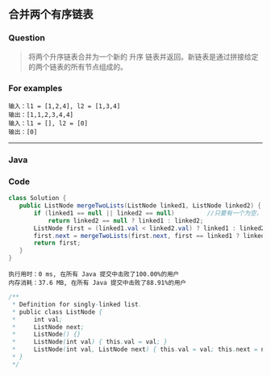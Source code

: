 ## 合并两个有序链表
### Question
> 将两个升序链表合并为一个新的 升序 链表并返回。新链表是通过拼接给定的两个链表的所有节点组成的。
### For examples
```
输入：l1 = [1,2,4], l2 = [1,3,4]
输出：[1,1,2,3,4,4]
输入：l1 = [], l2 = [0]
输出：[0]
```

***
### Java

 ### Code
 ```java
class Solution {
    public ListNode mergeTwoLists(ListNode linked1, ListNode linked2) {
        if (linked1 == null || linked2 == null)         //只要有一个为空，就返回另一个
            return linked2 == null ? linked1 : linked2;
        ListNode first = (linked1.val < linked2.val) ? linked1 : linked2;
        first.next = mergeTwoLists(first.next, first == linked1 ? linked2:linked1 );
        return first;
    }
}
```

```
执行用时：0 ms, 在所有 Java 提交中击败了100.00%的用户
内存消耗：37.6 MB, 在所有 Java 提交中击败了88.91%的用户
```

```java
/**
 * Definition for singly-linked list.
 * public class ListNode {
 *     int val;
 *     ListNode next;
 *     ListNode() {}
 *     ListNode(int val) { this.val = val; }
 *     ListNode(int val, ListNode next) { this.val = val; this.next = next; }
 * }
 */
 ```
